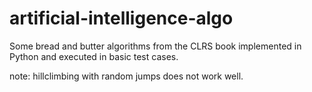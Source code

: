 # artificial-intelligence-algo

Some bread and butter algorithms from the CLRS book implemented in Python and executed in basic test cases.

note: hillclimbing with random jumps does not work well.
